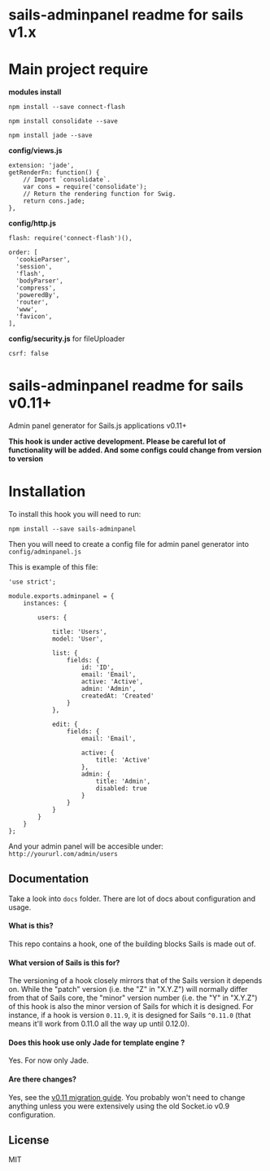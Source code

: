 sails-adminpanel readme for sails v1.x
=====================
# Main project require
**modules install**

    npm install --save connect-flash

    npm install consolidate --save

    npm install jade --save

**config/views.js**
    
    extension: 'jade',
    getRenderFn: function() {
        // Import `consolidate`.
        var cons = require('consolidate');
        // Return the rendering function for Swig.
        return cons.jade;
    },

**config/http.js**

    flash: require('connect-flash')(),
    
    order: [
      'cookieParser',
      'session',
      'flash',
      'bodyParser',
      'compress',
      'poweredBy',
      'router',
      'www',
      'favicon',
    ],

**config/security.js**
for fileUploader

    csrf: false

sails-adminpanel readme for sails v0.11+
=====================

Admin panel generator for Sails.js applications v0.11+

**This hook is under active development. Please be careful lot of functionality will be added. And some configs could change from version to version**

# Installation

To install this hook you will need to run:

    npm install --save sails-adminpanel

Then you will need to create a config file for admin panel generator into `config/adminpanel.js`

This is example of this file:

    'use strict';

    module.exports.adminpanel = {
        instances: {

            users: {

                title: 'Users',
                model: 'User',

                list: {
                    fields: {
                        id: 'ID',
                        email: 'Email',
                        active: 'Active',
                        admin: 'Admin',
                        createdAt: 'Created'
                    }
                },

                edit: {
                    fields: {
                        email: 'Email',

                        active: {
                            title: 'Active'
                        },
                        admin: {
                            title: 'Admin',
                            disabled: true
                        }
                    }
                }
            }
        }
    };


And your admin panel will be accesible under: `http://yoururl.com/admin/users`

## Documentation

Take a look into `docs` folder. There are lot of docs about configuration and usage.

#### What is this?

This repo contains a hook, one of the building blocks Sails is made out of.

#### What version of Sails is this for?

The versioning of a hook closely mirrors that of the Sails version it depends on.  While the "patch" version (i.e. the "Z" in "X.Y.Z") will normally differ from that of Sails core, the "minor" version number (i.e. the "Y" in "X.Y.Z") of this hook is also the minor version of Sails for which it is designed.  For instance, if a hook is version `0.11.9`, it is designed for Sails `^0.11.0` (that means it'll work from 0.11.0 all the way up until 0.12.0).

#### Does this hook use only Jade for template engine ?

Yes. For now only Jade.

#### Are there changes?

Yes, see the [v0.11 migration guide](http://sailsjs.org/#/documentation/concepts/Upgrading). You probably won't need to change anything unless you were extensively using the old Socket.io v0.9 configuration.


## License

MIT
